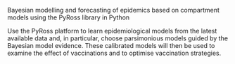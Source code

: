 Bayesian modelling and forecasting of epidemics based on compartment models using the PyRoss library in Python

Use the PyRoss platform to learn epidemiological models from the latest available data and, in
particular, choose parsimonious models guided by the Bayesian model evidence. These calibrated models will then be used to examine the effect of vaccinations and to optimise vaccination strategies.